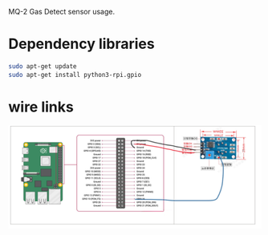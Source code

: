 MQ-2 Gas Detect sensor usage.

# Dependency libraries
```sh
sudo apt-get update
sudo apt-get install python3-rpi.gpio
```

# wire links
![](doc/img/1.png)